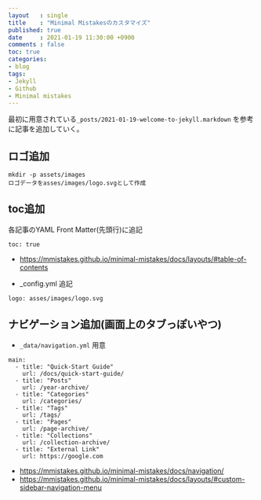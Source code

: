```yaml
---
layout   : single
title    : "Minimal Mistakesのカスタマイズ"
published: true
date     : 2021-01-19 11:30:00 +0900
comments : false
toc: true
categories:
- blog
tags:
- Jekyll
- Github
- Minimal mistakes
---
```


最初に用意されている`_posts/2021-01-19-welcome-to-jekyll.markdown` を参考に記事を追加していく。


## ロゴ追加

```
mkdir -p assets/images
ロゴデータをasses/images/logo.svgとして作成
```

## toc追加

各記事のYAML Front Matter(先頭行)に追記
```
toc: true
```

* https://mmistakes.github.io/minimal-mistakes/docs/layouts/#table-of-contents

* _config.yml 追記

```
logo: asses/images/logo.svg
```

## ナビゲーション追加(画面上のタブっぽいやつ)


*  `_data/navigation.yml` 用意

```
main:
  - title: "Quick-Start Guide"
    url: /docs/quick-start-guide/
  - title: "Posts"
    url: /year-archive/
  - title: "Categories"
    url: /categories/
  - title: "Tags"
    url: /tags/
  - title: "Pages"
    url: /page-archive/
  - title: "Collections"
    url: /collection-archive/
  - title: "External Link"
    url: https://google.com
```

* https://mmistakes.github.io/minimal-mistakes/docs/navigation/
* https://mmistakes.github.io/minimal-mistakes/docs/layouts/#custom-sidebar-navigation-menu
